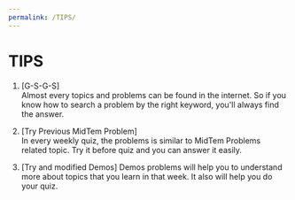 ```yaml
---
permalink: /TIPS/
---
```


# TIPS

1. [G-S-G-S]<br>
Almost every topics and problems can be found in the internet. So if you know how to search a problem by the right keyword, you'll always find the answer.

2. [Try Previous MidTem Problem]<br>
In every weekly quiz, the problems is similar to MidTem Problems related topic. Try it before quiz and you can answer it easily.

3. [Try and modified Demos]
Demos problems will help you to understand more about topics that you learn in that week. It also will help you do your quiz.
